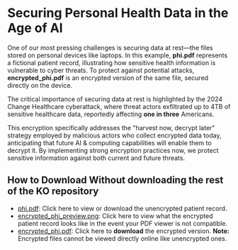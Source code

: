 # Securing Personal Health Data in the Age of AI

One of our most pressing challenges is securing data at rest—the files stored on
personal devices like laptops. In this example, **phi.pdf** represents a fictional
patient record, illustrating how sensitive health information is vulnerable to cyber
threats. To protect against potential attacks, **encrypted_phi.pdf** is an encrypted
version of the same file, secured directly on the device.

The critical importance of securing data at rest is highlighted by the 2024 Change
Healthcare cyberattack, where threat actors exfiltrated up to 4TB of sensitive
healthcare data, reportedly affecting **one in three** Americans.

This encryption specifically addresses the "harvest now, decrypt later" strategy
employed by malicious actors who collect encrypted data today, anticipating that
future AI & computing capabilities will enable them to decrypt it. By implementing
strong encryption practices now, we protect sensitive information against both
current and future threats.

## How to Download Without downloading the rest of the KO repository

- [phi.pdf](./phi.pdf): Click here to view or download the unencrypted patient record.
- [encrypted_phi_preview.png](./encrypted_phi_preview.png): Click here to view what
  the encrypted patient record looks like in the event your PDF viewer is not compatible.
- [encrypted_phi.pdf](./encrypted_phi.pdf): Click here to **download** the encrypted
  version.
  **Note:** Encrypted files cannot be viewed directly online like unencrypted ones.
